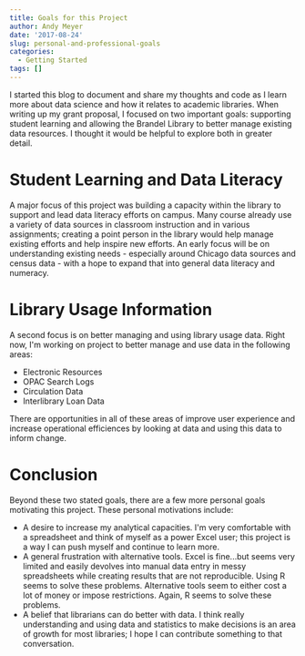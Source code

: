 ```yaml
---
title: Goals for this Project
author: Andy Meyer
date: '2017-08-24'
slug: personal-and-professional-goals
categories:
  - Getting Started
tags: []
---
```


I started this blog to document and share my thoughts and code as I learn more about data science and how it relates to academic libraries. When writing up my grant proposal, I focused on two important goals: supporting student learning and allowing the Brandel Library to better manage existing data resources. I thought it would be helpful to explore both in greater detail.

# Student Learning and Data Literacy
A major focus of this project was building a capacity within the library to support and lead data literacy efforts on campus. Many course already use a variety of data sources in classroom instruction and in various assignments; creating a point person in the library would help manage existing efforts and help inspire new efforts. An early focus will be on understanding existing needs - especially around Chicago data sources and census data - with a hope to expand that into general data literacy and numeracy.

# Library Usage Information
A second focus is on better managing and using library usage data. Right now, I'm working on project to better manage and use data in the following areas:

* Electronic Resources
* OPAC Search Logs
* Circulation Data
* Interlibrary Loan Data

There are opportunities in all of these areas of improve user experience and increase operational efficiences by looking at data and using this data to inform change.

# Conclusion
Beyond these two stated goals, there are a few more personal goals motivating this project. These personal motivations include:

* A desire to increase my analytical capacities. I'm very comfortable with a spreadsheet and think of myself as a power Excel user; this project is a way I can push myself and continue to learn more.
* A general frustration with alternative tools. Excel is fine...but seems very limited and easily devolves into manual data entry in messy spreadsheets while creating results that are not reproducible. Using R seems to solve these problems. Alternative tools seem to either cost a lot of money or impose restrictions. Again, R seems to solve these problems.
* A belief that librarians can do better with data. I think really understanding and using data and statistics to make decisions is an area of growth for most libraries; I hope I can contribute something to that conversation.



